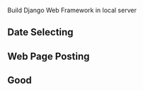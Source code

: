 Build Django Web Framework in local server

## Date Selecting

## Web Page Posting

## Good   











